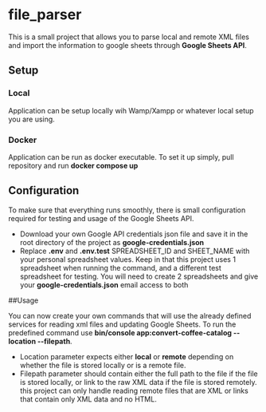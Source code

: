 # file_parser

This is a small project that allows you to parse local and remote XML files and import the information to google sheets through <b>Google Sheets API</b>.

## Setup

### Local

Application can be setup locally wih Wamp/Xampp or whatever local setup you are using.

### Docker

Application can be run as docker executable. To set it up simply, pull repository and run <b>docker compose up</b>

## Configuration

To make sure that everything runs smoothly, there is small configuration required for testing and usage of the Google Sheets API.
 * Download your own Google API credentials json file and save it in the root directory of the project as <b>google-credentials.json</b>
 * Replace <b>.env</b> and <b>.env.test</b> SPREADSHEET_ID and SHEET_NAME with your personal spreadsheet values. Keep in that this project uses 1 spreadsheet when running the command, and a different test spreadsheet for testing. You will need to create 2 spreadsheets and give your <b>google-credentials.json</b> email access to both

##Usage

You can now create your own commands that will use the already defined services for reading xml files and updating Google Sheets. To run the predefined command use <b>bin/console app:convert-coffee-catalog --location --filepath</b>.
 * Location parameter expects either <b>local</b> or <b>remote</b> depending on whether the file is stored locally or is a remote file.
 * Filepath parameter should contain either the full path to the file if the file is stored locally, or link to the raw XML data if the file is stored remotely. this project can only handle reading remote files that are XML or links that contain only XML data and no HTML.